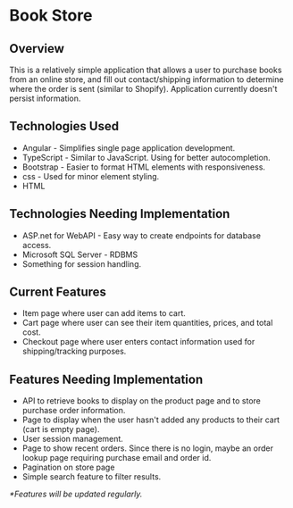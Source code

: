 <h1>Book Store</h1>
<h2>Overview</h2>
<p>This is a relatively simple application that allows a user to purchase books from an online store, and fill out contact/shipping information to determine where the order is sent (similar to Shopify). Application currently doesn't persist information.</p>
<h2>Technologies Used</h2>
<ul>
  <li>Angular - Simplifies single page application development.</li>
  <li>TypeScript - Similar to JavaScript. Using for better autocompletion.</li>
  <li>Bootstrap - Easier to format HTML elements with responsiveness.</li>
  <li>css - Used for minor element styling.</li>
  <li>HTML</li>
</ul>
<h2>Technologies Needing Implementation</h2>
<ul>
  <li>ASP.net for WebAPI - Easy way to create endpoints for database access.</li>
  <li>Microsoft SQL Server - RDBMS</li>
  <li>Something for session handling.</li>
</ul>

<h2>Current Features</h2>
<ul>
  <li>Item page where user can add items to cart.</li>
  <li>Cart page where user can see their item quantities, prices, and total cost.</li>
  <li>Checkout page where user enters contact information used for shipping/tracking purposes.</li>
</ul>
<h2>Features Needing Implementation</h2>
<ul>
  <li>API to retrieve books to display on the product page and to store purchase order information.</li>
  <li>Page to display when the user hasn't added any products to their cart (cart is empty page).</li>
  <li>User session management.</li>
  <li>Page to show recent orders. Since there is no login, maybe an order lookup page requiring purchase email and order id.</li>
  <li>Pagination on store page</li>
  <li>Simple search feature to filter results.</li>
</ul>
<p><i>*Features will be updated regularly.</i></p>
